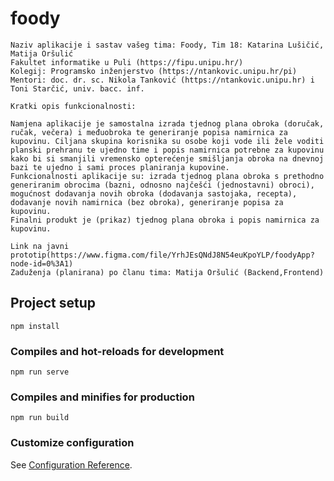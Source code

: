 # foody
```
Naziv aplikacije i sastav vašeg tima: Foody, Tim 18: Katarina Lušičić, Matija Oršulić
Fakultet informatike u Puli (https://fipu.unipu.hr/)
Kolegij: Programsko inženjerstvo (https://ntankovic.unipu.hr/pi)
Mentori: doc. dr. sc. Nikola Tanković (https://ntankovic.unipu.hr) i Toni Starčić, univ. bacc. inf.

Kratki opis funkcionalnosti:

Namjena aplikacije je samostalna izrada tjednog plana obroka (doručak, ručak, večera) i međuobroka te generiranje popisa namirnica za kupovinu. Ciljana skupina korisnika su osobe koji vode ili žele voditi planski prehranu te ujedno time i popis namirnica potrebne za kupovinu kako bi si smanjili vremensko opterećenje smišljanja obroka na dnevnoj bazi te ujedno i sami proces planiranja kupovine. 
Funkcionalnosti aplikacije su: izrada tjednog plana obroka s prethodno generiranim obrocima (bazni, odnosno najčešći (jednostavni) obroci), mogućnost dodavanja novih obroka (dodavanja sastojaka, recepta), dodavanje novih namirnica (bez obroka), generiranje popisa za kupovinu.
Finalni produkt je (prikaz) tjednog plana obroka i popis namirnica za kupovinu.

Link na javni prototip(https://www.figma.com/file/YrhJEsQNdJ8N54euKpoYLP/foodyApp?node-id=0%3A1)
Zaduženja (planirana) po članu tima: Matija Oršulić (Backend,Frontend)

```
## Project setup
```
npm install
```

### Compiles and hot-reloads for development
```
npm run serve
```

### Compiles and minifies for production
```
npm run build
```

### Customize configuration
See [Configuration Reference](https://cli.vuejs.org/config/).
